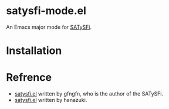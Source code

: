 # satysfi-mode.el
An Emacs major mode for [SATySFi](https://github.com/gfngfn/SATySFi).

# Installation

# Refrence
- [satysfi.el](https://github.com/gfngfn/satysfi.el) written by gfngfn, who is the author of the SATySFi.
- [satysfi.el](https://github.com/hanazuki/satysfi.el) written by hanazuki.

